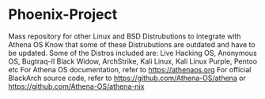 # Phoenix-Project
Mass repository for other Linux and BSD Distrubutions to integrate with Athena OS
Know that some of these Distrubutions are outdated and have to be updated.
Some of the Distros included are: Live Hacking OS, Anonymous OS, Bugtraq-II Black Widow, ArchStrike, Kali Linux, Kali Linux Purple, Pentoo etc
For Athena OS documentation, refer to https://athenaos.org
For official BlackArch source code, refer to https://github.com/Athena-OS/athena or https://github.com/Athena-OS/athena-nix
